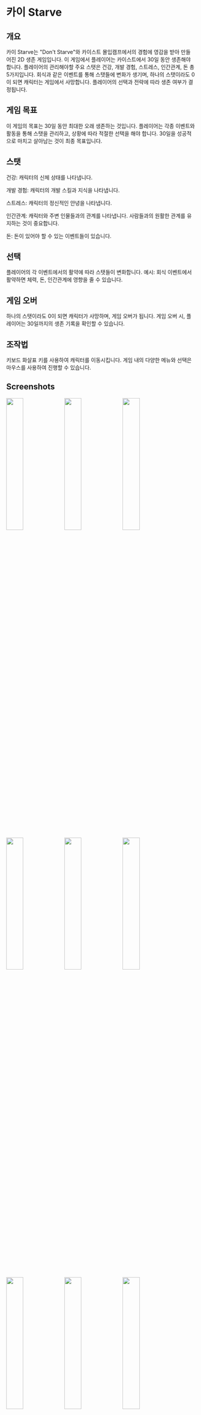 # 카이 Starve


## 개요
카이 Starve는 "Don't Starve"와 카이스트 몰입캠프에서의 경험에 영감을 받아 만들어진 2D 생존 게임입니다. 이 게임에서 플레이어는 카이스트에서 30일 동안 생존해야 합니다. 플레이어의 관리해야할 주요 스탯은 건강, 개발 경험, 스트레스, 인간관계, 돈 총 5가지입니다. 회식과 같은 이벤트를 통해 스탯들에 변화가 생기며, 하나의 스탯이라도 0이 되면 캐릭터는 게임에서 사망합니다. 플레이어의 선택과 전략에 따라 생존 여부가 결정됩니다.

## 게임 목표
이 게임의 목표는 30일 동안 최대한 오래 생존하는 것입니다. 플레이어는 각종 이벤트와 활동을 통해 스탯을 관리하고, 상황에 따라 적절한 선택을 해야 합니다. 30일을 성공적으로 마치고 살아남는 것이 최종 목표입니다.

## 스탯
건강: 캐릭터의 신체 상태를 나타냅니다.

개발 경험: 캐릭터의 개발 스킬과 지식을 나타냅니다.

스트레스: 캐릭터의 정신적인 안녕을 나타냅니다.

인간관계: 캐릭터와 주변 인물들과의 관계를 나타냅니다. 사람들과의 원활한 관계를 유지하는 것이 중요합니다.

돈: 돈이 있어야 할 수 있는 이벤트들이 있습니다.

## 선택
플레이어의 각 이벤트에서의 활약에 따라 스탯들이 변화합니다.
예시: 회식 이벤트에서 활약하면 체력, 돈, 인간관계에 영향을 줄 수 있습니다.

## 게임 오버
하나의 스탯이라도 0이 되면 캐릭터가 사망하며, 게임 오버가 됩니다. 게임 오버 시, 플레이어는 30일까지의 생존 기록을 확인할 수 있습니다.

## 조작법
키보드 화살표 키를 사용하여 캐릭터를 이동시킵니다. 게임 내의 다양한 메뉴와 선택은 마우스를 사용하여 진행할 수 있습니다.

## Screenshots
<img src = "https://github.com/hyunseo-k/Madcamp_hw3/assets/79782180/da7d1cd3-5bf3-4f01-9bc4-3bb78efe9bb9" width="30%" height = "30%" >
<img src = "https://github.com/hyunseo-k/Madcamp_hw3/assets/79782180/8d7b9929-7afe-412c-b10d-3927b809796b" width="30%" height = "30%" >
<img src = "https://github.com/hyunseo-k/Madcamp_hw3/assets/79782180/bfd3bdfb-279b-472e-8918-c00cd27b89f9" width="30%" height = "30%" >
<img src = "https://github.com/hyunseo-k/Madcamp_hw3/assets/79782180/abb48383-7a31-4760-8754-2269b53d29c9" width="30%" height = "30%" >
<img src = "https://github.com/hyunseo-k/Madcamp_hw3/assets/79782180/772ebcec-aff0-4e20-802e-029f29876560" width="30%" height = "30%" >
<img src = "https://github.com/hyunseo-k/Madcamp_hw3/assets/79782180/1d34457a-df39-4461-b211-b78c61b97184" width="30%" height = "30%" >
<img src = "https://github.com/hyunseo-k/Madcamp_hw3/assets/79782180/3cc69cd7-b1f5-4bb5-8717-3efeb1f48fea" width="30%" height = "30%" >
<img src = "https://github.com/hyunseo-k/Madcamp_hw3/assets/79782180/b77cdb26-bbf7-44d9-a490-2e518644d855" width="30%" height = "30%" >
<img src = "https://github.com/hyunseo-k/Madcamp_hw3/assets/79782180/7ef4bc30-c660-438e-b11f-5190518c244a" width="30%" height = "30%" >
<img src = "https://github.com/hyunseo-k/Madcamp_hw3/assets/79782180/8d71b173-ffd7-44c0-8181-1d54e5da433e" width="30%" height = "30%" >

## Collaborators

|  Name  |                    GitHub ID                    |          소속           |
| :----: | :---------------------------------------------: | :---------------------: |
| 강현서 |    [hyunseo-k](https://github.com/hyunseo-k)    | 성균관대 소프트웨어학과 |
| 장준하 | [Junha-Jang](https://github.com/Junha-Jang) |    카이스트 전산학부    |

